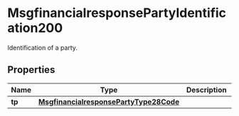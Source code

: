 

# MsgfinancialresponsePartyIdentification200

Identification of a party.
## Properties

Name | Type | Description | Notes
------------ | ------------- | ------------- | -------------
**tp** | [**MsgfinancialresponsePartyType28Code**](MsgfinancialresponsePartyType28Code.md) |  |  [optional]



